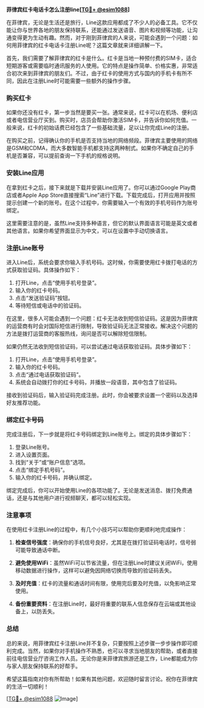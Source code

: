 **菲律宾红卡电话卡怎么注册line[[TG💪+ @esim1088](https://t.me/s/esim1088)]**

在菲律宾，无论是生活还是旅行，Line这款应用都成了不少人的必备工具。它不仅能让你与世界各地的朋友保持联系，还能通过发送语音、图片和视频等功能，让沟通变得更为生动有趣。然而，对于刚到菲律宾的人来说，可能会遇到一个问题：如何用菲律宾的红卡电话卡注册Line呢？这篇文章就来详细讲解一下。

首先，我们需要了解菲律宾的红卡是什么。红卡是当地一种预付费的SIM卡，适合短期游客或需要临时通讯服务的人使用。它的特点是操作简单、价格实惠，非常适合初次来到菲律宾的朋友们。不过，由于红卡的使用方式与国内的手机卡有所不同，因此在注册Line时可能需要一些额外的操作步骤。

### **购买红卡**

如果你还没有红卡，第一步当然是要买一张。通常来说，红卡可以在机场、便利店或者电信营业厅买到。购买时，店员会帮助你激活SIM卡，并告诉你如何充值。一般来说，红卡的初始话费已经包含了一些基础流量，足以让你完成Line的注册。

在购买之前，记得确认你的手机是否支持当地的网络频段。菲律宾主要使用的网络是GSM和CDMA，而大多数智能手机都支持这两种制式。如果你不确定自己的手机是否兼容，可以提前查询一下手机的规格说明。

### **安装Line应用**

在拿到红卡之后，接下来就是下载并安装Line应用了。你可以通过Google Play商店或者Apple App Store直接搜索“Line”进行下载。下载完成后，打开应用并按照提示创建一个新的账号。在这个过程中，你需要输入一个有效的手机号码作为账号绑定。

这里需要注意的是，虽然Line支持多种语言，但它的默认界面语言可能是英文或者其他语言。如果你希望界面显示为中文，可以在设置中手动切换语言。

### **注册Line账号**

进入Line后，系统会要求你输入手机号码。这时候，你需要使用红卡拨打电话的方式获取验证码。具体操作如下：

1. 打开Line，点击“使用手机号登录”。
2. 输入你的红卡号码。
3. 点击“发送验证码”按钮。
4. 等待短信或电话中的验证码。

在这里，很多人可能会遇到一个问题：红卡无法收到短信验证码。这是因为菲律宾的运营商有时会对国际短信进行限制，导致验证码无法正常接收。解决这个问题的方法是拨打运营商的客服热线，询问是否可以解除短信限制。

如果仍然无法收到短信验证码，可以尝试通过电话获取验证码。具体步骤如下：

1. 打开Line，点击“使用手机号登录”。
2. 输入你的红卡号码。
3. 点击“通过电话获取验证码”。
4. 系统会自动拨打你的红卡号码，并播放一段语音，其中包含了验证码。

接收到验证码后，输入验证码完成注册。此时，你会被要求设置一个密码以及选择好友推荐功能。

### **绑定红卡号码**

完成注册后，下一步就是将红卡号码绑定到Line账号上。绑定的具体步骤如下：

1. 登录Line账号。
2. 进入设置页面。
3. 找到“关于”或“账户信息”选项。
4. 点击“绑定手机号码”。
5. 输入你的红卡号码，并确认绑定。

绑定完成后，你可以开始使用Line的各项功能了。无论是发送消息、拨打免费通话，还是与其他用户进行视频聊天，都可以轻松实现。

### **注意事项**

在使用红卡注册Line的过程中，有几个小技巧可以帮助你更顺利地完成操作：

1. **检查信号强度**：确保你的手机信号良好，尤其是在拨打验证码电话时，信号弱可能导致通话中断。
   
2. **避免使用WiFi**：虽然WiFi可以节省流量，但在注册Line时建议关闭WiFi，使用移动数据进行操作，这样可以避免因网络切换而导致的验证码丢失。

3. **及时充值**：红卡的流量和通话时间有限，使用完后要及时充值，以免影响正常使用。

4. **备份重要资料**：在注册Line时，最好将重要的联系人信息保存在云端或其他设备上，以防丢失。

### **总结**

总的来说，用菲律宾红卡注册Line并不复杂，只要按照上述步骤一步步操作即可顺利完成。当然，如果你对手机操作不熟悉，也可以寻求当地朋友的帮助，或者直接前往电信营业厅咨询工作人员。无论你是来菲律宾旅游还是工作，Line都能成为你与家人朋友保持联系的好帮手。

希望这篇指南对你有所帮助！如果有其他问题，欢迎随时留言讨论。祝你在菲律宾的生活一切顺利！

[[TG💪+ @esim1088](https://t.me/s/esim1088) ![Image](https://i.postimg.cc/4NQfJmqS/Snipaste-2025-05-13-00-14-12.png)]